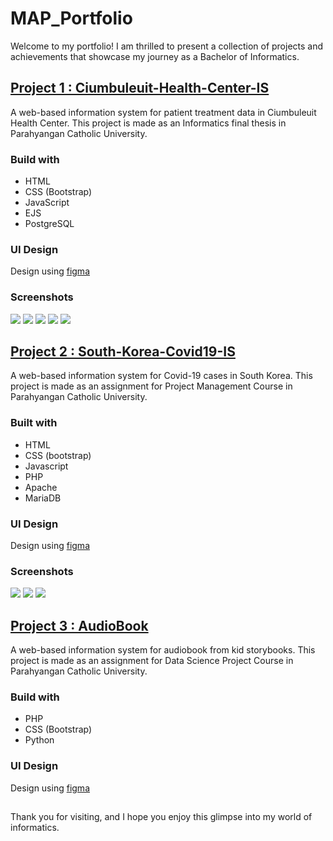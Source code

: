 # MAP_Portfolio
Welcome to my portfolio! I am thrilled to present a collection of projects and achievements that showcase my journey as a Bachelor of Informatics.

## [Project 1 : Ciumbuleuit-Health-Center-IS](https://github.com/mariqpratama/Ciumbuleuit-Health-Center-IS)
A web-based information system for patient treatment data in Ciumbuleuit Health Center. This project is made as an Informatics final thesis in Parahyangan Catholic University.

### Build with
- HTML
- CSS (Bootstrap)
- JavaScript
- EJS
- PostgreSQL

### UI Design
Design using [figma](https://www.figma.com/file/pZ4pWbDYmazWtSwU3Qqjps/Puskes-Dashboard?node-id=405%3A119&t=C0vt7vNLdmoxjoFK-1)

### Screenshots
![](/Images/Screenshot_20230218_012820.png)
![](/Images/Screenshot_20230219_074213.png)
![](/Images/Screenshot_20230219_094300.png)
![](/Images/Screenshot_20230225_094449.png)
![](/Images/Screenshot_20230312_101101.png)

## [Project 2 : South-Korea-Covid19-IS](https://github.com/jghjianghan/South-Korea-Covid19-IS/tree/main)
A web-based information system for Covid-19 cases in South Korea. This project is made as an assignment for Project Management Course in Parahyangan Catholic University.

### Built with
- HTML
- CSS (bootstrap)
- Javascript
- PHP
- Apache
- MariaDB

### UI Design
Design using [figma](https://www.figma.com/file/2IKbodWRolPT90QKODvsJo/Tubes-Manpro)

### Screenshots
![](/Images/188309272-2ea98d78-8d3b-4bb3-90cd-27e0f87f9075.png)
![](/Images/188309307-e4968595-4cfc-4f4a-afa3-ab8ee5f2e137.png)
![](/Images/188309348-2f1b2dec-e993-48c4-84dc-d431283e6106.png)

## [Project 3 : AudioBook](https://github.com/mariqpratama/AudioBook/tree/main)
A web-based information system for audiobook from kid storybooks. This project is made as an assignment for Data Science Project Course in Parahyangan Catholic University.

### Build with
- PHP
- CSS (Bootstrap)
- Python

### UI Design
Design using [figma](https://www.figma.com/file/jgxdN3szZIZxSNGBYdmuHa/Mockup-Audiobook?node-id=12%3A29&t=EWS1Pr2a4zUGmbBk-1)


## 
Thank you for visiting, and I hope you enjoy this glimpse into my world of informatics.
